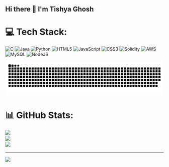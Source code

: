 ## Hi there 👋  I'm Tishya Ghosh




# 💻 Tech Stack:
![C](https://img.shields.io/badge/c-%2300599C.svg?style=for-the-badge&logo=c&logoColor=white) ![Java](https://img.shields.io/badge/java-%23ED8B00.svg?style=for-the-badge&logo=openjdk&logoColor=white) ![Python](https://img.shields.io/badge/python-3670A0?style=for-the-badge&logo=python&logoColor=ffdd54) ![HTML5](https://img.shields.io/badge/html5-%23E34F26.svg?style=for-the-badge&logo=html5&logoColor=white) ![JavaScript](https://img.shields.io/badge/javascript-%23323330.svg?style=for-the-badge&logo=javascript&logoColor=%23F7DF1E) ![CSS3](https://img.shields.io/badge/css3-%231572B6.svg?style=for-the-badge&logo=css3&logoColor=white) ![Solidity](https://img.shields.io/badge/Solidity-%23363636.svg?style=for-the-badge&logo=solidity&logoColor=white) ![AWS](https://img.shields.io/badge/AWS-%23FF9900.svg?style=for-the-badge&logo=amazon-aws&logoColor=white) ![MySQL](https://img.shields.io/badge/mysql-4479A1.svg?style=for-the-badge&logo=mysql&logoColor=white) ![NodeJS](https://img.shields.io/badge/node.js-6DA55F?style=for-the-badge&logo=node.js&logoColor=white) 

<picture>
  <source media="(prefers-color-scheme: dark)" srcset="https://raw.githubusercontent.com/tg2104/tg2104/output/github-snake-dark.svg" />
  <source media="(prefers-color-scheme: light)" srcset="https://raw.githubusercontent.com/tg2104/tg2104/output/github-snake.svg" />
  <img alt="github-snake" src="https://raw.githubusercontent.com/tg2104/tg2104/output/github-snake.svg" />
</picture>

# 📊 GitHub Stats:
![](https://github-readme-stats.vercel.app/api?username=tg2104&theme=dark&hide_border=false&include_all_commits=false&count_private=false)<br/>
![](https://nirzak-streak-stats.vercel.app/?user=tg2104&theme=dark&hide_border=false)<br/>
![](https://github-readme-stats.vercel.app/api/top-langs/?username=tg2104&theme=dark&hide_border=false&include_all_commits=false&count_private=false&layout=compact)

---
[![](https://visitcount.itsvg.in/api?id=tg2104&icon=0&color=0)](https://visitcount.itsvg.in)

<!-- Proudly created with GPRM ( https://gprm.itsvg.in ) -->
